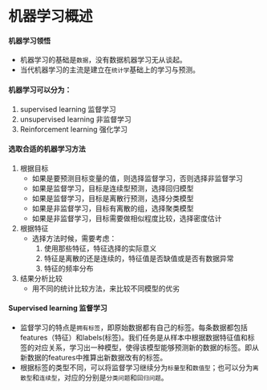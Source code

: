 # 机器学习概述
#### 机器学习领悟
- 机器学习的基础是```数据```，没有数据机器学习无从谈起。
- 当代机器学习的主流是建立在```统计学```基础上的学习与预测。
#### 机器学习可以分为：
1. supervised learning 监督学习
2. unsupervised learning 非监督学习
3. Reinforcement learning 强化学习
#### 选取合适的机器学习方法
1. 根据目标
    - 如果是要预测目标变量的值，则选择监督学习，否则选择非监督学习
    - 如果是监督学习，目标是连续型预测，选择回归模型
    - 如果是监督学习，目标是离散行预测，选择分类模型
    - 如果是非监督学习，目标有离散的组，选择聚类模型
    - 如果是非监督学习，目标需要做相似程度比较，选择密度估计
2. 根据特征
    - 选择方法时候，需要考虑：
        1. 使用那些特征，特征选择的实际意义
        2. 特征是离散的还是连续的，特征值是否缺值或是否有数据异常
        3. 特征的频率分布
3. 结果分析比较
    - 用不同的统计比较方法，来比较不同模型的优劣

#### Supervised learning 监督学习
- 监督学习的特点是```拥有标签```，即原始数据都有自己的标签。每条数据都包括features（特征）和labels(标签)。我们任务是从样本中根据数据特征值和标签的对应关系，学习出一种模型，使得该模型能够预测新的数据的标签。即从新数据的features中推算出新数据改有的标签。
- 根据标签的类型不同，可以将监督学习继续分为```标量型```和```数值型```；也可以分为```离散型```和```连续型```，对应的分别是```分类问题```和```回归问题```。
